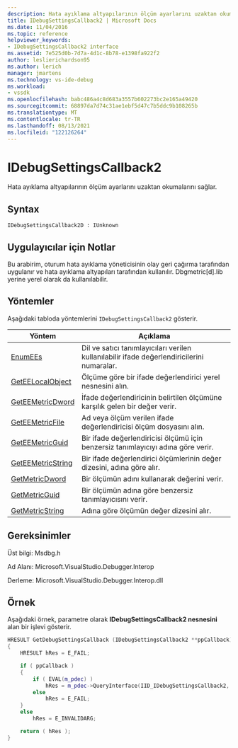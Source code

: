 ```yaml
---
description: Hata ayıklama altyapılarının ölçüm ayarlarını uzaktan okumalarını sağlar.
title: IDebugSettingsCallback2 | Microsoft Docs
ms.date: 11/04/2016
ms.topic: reference
helpviewer_keywords:
- IDebugSettingsCallback2 interface
ms.assetid: 7e525d0b-7d7a-4d1c-8b78-e1398fa922f2
author: leslierichardson95
ms.author: lerich
manager: jmartens
ms.technology: vs-ide-debug
ms.workload:
- vssdk
ms.openlocfilehash: babc486a4c8d683a3557b602273bc2e165a49420
ms.sourcegitcommit: 68897da7d74c31ae1ebf5d47c7b5ddc9b108265b
ms.translationtype: MT
ms.contentlocale: tr-TR
ms.lasthandoff: 08/13/2021
ms.locfileid: "122126264"
---
```

# <a name="idebugsettingscallback2"></a>IDebugSettingsCallback2
Hata ayıklama altyapılarının ölçüm ayarlarını uzaktan okumalarını sağlar.

## <a name="syntax"></a>Syntax

```
IDebugSettingsCallback2D : IUnknown
```

## <a name="notes-for-implementers"></a>Uygulayıcılar için Notlar
Bu arabirim, oturum hata ayıklama yöneticisinin olay geri çağırma tarafından uygulanır ve hata ayıklama altyapıları tarafından kullanılır. Dbgmetric[d].lib yerine yerel olarak da kullanılabilir.

## <a name="methods"></a>Yöntemler
Aşağıdaki tabloda yöntemlerini `IDebugSettingsCallback2` gösterir.

|Yöntem|Açıklama|
|------------|-----------------|
|[EnumEEs](../../../extensibility/debugger/reference/idebugsettingscallback2-enumees.md)|Dil ve satıcı tanımlayıcıları verilen kullanılabilir ifade değerlendiricilerini numaralar.|
|[GetEELocalObject](../../../extensibility/debugger/reference/idebugsettingscallback2-geteelocalobject.md)|Ölçüme göre bir ifade değerlendirici yerel nesnesini alın.|
|[GetEEMetricDword](../../../extensibility/debugger/reference/idebugsettingscallback2-geteemetricdword.md)|İfade değerlendiricinin belirtilen ölçümüne karşılık gelen bir değer verir.|
|[GetEEMetricFile](../../../extensibility/debugger/reference/idebugsettingscallback2-geteemetricfile.md)|Ad veya ölçüm verilen ifade değerlendiricisi ölçüm dosyasını alın.|
|[GetEEMetricGuid](../../../extensibility/debugger/reference/idebugsettingscallback2-geteemetricguid.md)|Bir ifade değerlendiricisi ölçümü için benzersiz tanımlayıcıyı adına göre verir.|
|[GetEEMetricString](../../../extensibility/debugger/reference/idebugsettingscallback2-geteemetricstring.md)|Bir ifade değerlendirici ölçümlerinin değer dizesini, adına göre alır.|
|[GetMetricDword](../../../extensibility/debugger/reference/idebugsettingscallback2-getmetricdword.md)|Bir ölçümün adını kullanarak değerini verir.|
|[GetMetricGuid](../../../extensibility/debugger/reference/idebugsettingscallback2-getmetricguid.md)|Bir ölçümün adına göre benzersiz tanımlayıcısını verir.|
|[GetMetricString](../../../extensibility/debugger/reference/idebugsettingscallback2-getmetricstring.md)|Adına göre ölçümün değer dizesini alır.|

## <a name="requirements"></a>Gereksinimler
Üst bilgi: Msdbg.h

Ad Alanı: Microsoft.VisualStudio.Debugger.Interop

Derleme: Microsoft.VisualStudio.Debugger.Interop.dll

## <a name="example"></a>Örnek
Aşağıdaki örnek, parametre olarak **IDebugSettingsCallback2 nesnesini** alan bir işlevi gösterir.

```cpp
HRESULT GetDebugSettingsCallback (IDebugSettingsCallback2 **ppCallback)
{
    HRESULT hRes = E_FAIL;

    if ( ppCallback )
    {
        if ( EVAL(m_pdec) )
            hRes = m_pdec->QueryInterface(IID_IDebugSettingsCallback2, (void **)ppCallback);
        else
            hRes = E_FAIL;
    }
    else
        hRes = E_INVALIDARG;

    return ( hRes );
}
```
